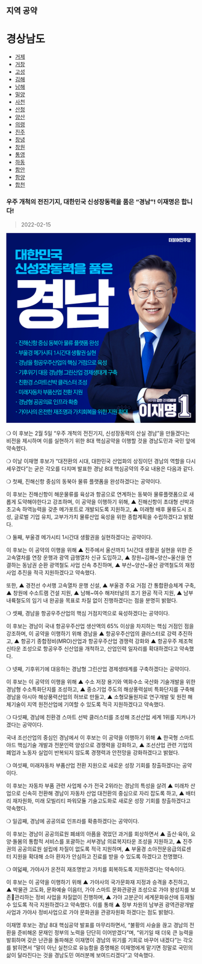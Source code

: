 ## 지역 공약

# 경상남도

- [거제](./005_016_001/005_016_001.md)
- [거창](./005_016_002/005_016_002.md)
- [고성](./005_016_003/005_016_003.md)
- [김해](./005_016_004/005_016_004.md)
- [남해](./005_016_005/005_016_005.md)
- [밀양](./005_016_006/005_016_006.md)
- [사천](./005_016_007/005_016_007.md)
- [산청](./005_016_008/005_016_008.md)
- [양산](./005_016_009/005_016_009.md)
- [의령](./005_016_010/005_016_010.md)
- [진주](./005_016_011/005_016_011.md)
- [창녕](./005_016_012/005_016_012.md)
- [창원](./005_016_013/005_016_013.md)
- [통영](./005_016_014/005_016_014.md)
- [하동](./005_016_015/005_016_015.md)
- [함안](./005_016_016/005_016_016.md)
- [함양](./005_016_017/005_016_017.md)
- [합천](./005_016_018/005_016_018.md)


### 우주 개척의 전진기지, 대한민국 신성장동력을 품은 “경남”! 이재명은 합니다! 

> 2022-02-15

![경남 지역공약](./005_016.png)

❍ 이 후보는 2월 5일 “우주 개척의 전진기지, 신성장동력의 산실 경남”을 만들겠다는 비전을 제시하며 이를 실현하기 위한 8대 핵심공약을 이행할 것을 경남도민과 국민 앞에 약속헸다.

❍ 이날 이재명 후보가 “대전환의 시대, 대한민국 산업화의 상징이던 경남의 역할을 다시 세우겠다”는 굳은 각오를 다지며 발표한 경남 8대 핵심공약의 주요 내용은 다음과 같다.

 

❍ 첫째, 진해신항 중심의 동북아 물류 플랫폼을 완성하겠다는 공약이다.

이 후보는 진해신항이 해운물류를 육상과 항공으로 연계하는 동북아 물류플랫폼으로 새롭게 도약해야한다고 강조하며, 이 공약을 이행하기 위해, ▲ 진해신항이 초대형 선박과 초고속 하역능력을 갖춘 메가포트로 개발되도록 지원하고, ▲ 미래형 배후 물류도시 조성, 글로벌 기업 유치, 고부가가치 물류산업 육성을 위한 종합계획을 수립하겠다고 밝혔다.

 

❍ 둘째, 부울경 메가시티 1시간대 생활권을 실현하겠다는 공약이다.

이 후보는 이 공약의 이행을 위해 ▲ 진주에서 울산까지 1시간대 생활권 실현을 위한 준고속열차를 연장 운행과 광역 급행열차 신규 도입하고, ▲ 창원~김해~양산~울산을 연결하는 동남권 순환 광역철도 사업 신속 추진하며, ▲ 부산~양산~울산 광역철도의 재정사업 추진을 적극 지원하겠다고 약속했다.

또한, ▲ 경전선 수서행 고속열차 운행 신설, ▲ 부울경 주요 거점 간 통합환승체계 구축, ▲ 창원에 수소트램 건설 지원, ▲ 남해~여수 해저터널의 조기 완공 적극 지원, ▲ 남부내륙철도의 임기 내 완공을 목표로 차질 없이 진행하겠다는 점을 분명히 밝혔다.

 

❍ 셋째, 경남을 항공우주산업의 핵심 거점지역으로 육성하겠다는 공약이다.

이 후보는 경남이 국내 항공우주산업 생산액의 65% 이상을 차지하는 핵심 거점인 점을 강조하며, 이 공약을 이행하기 위해 경남을 ▲ 항공우주산업의 클러스터로 강력 추진하고, ▲ 항공기 종합정비(MRO)산업과 항공우주산업 경쟁력 강화와 ▲ 항공우주 제조혁신타운 조성으로 항공우주 신산업을 개척하고, 산업인력 일자리를 확대하겠다고 약속했다.

 

❍ 넷째, 기후위기에 대응하는 경남형 그린산업 경제생태계를 구축하겠다는 공약이다.

이 후보는 이 공약의 이행을 위해 ▲ 수소 저장 용기와 액화수소 국산화 기술개발을 위한 경남형 수소특화단지를 조성하고, ▲ 중소기업 주도의 해상풍력설비 특화단지를 구축해 경남을 아시아 해상풍력산업의 허브로 만들고, ▲ 소형모듈원자로 연구개발 및 원전 해체기술이 지역 원전산업에 기여할 수 있도록 적극 지원하겠다고 약속했다.

 

❍ 다섯째, 경남에 친환경 스마트 선박 클러스터를 조성해 조선산업 세계 1위를 지켜나가겠다는 공약이다.

국내 조선산업의 중심인 경남에서 이 후보는 이 공약을 이행하기 위해 ▲ 한국형 스마트야드 핵심기술 개발과 전문인력 양성으로 경쟁력을 강화하고, ▲ 조선산업 관련 기업의 폐업과 노동자 실업이 반복되지 않도록 경쟁력과 안전망을 강화하겠다고 밝혔다.

 

❍ 여섯째, 미래자동차 부품산업 전환 지원으로 새로운 성장 기회를 창출하겠다는 공약이다.

이 후보는 자동차 부품 관련 사업체 수가 전국 2위라는 경남의 특성을 살려 ▲ 미래차 산업으로 신속히 전환해 경남이 자동차 산업 대전환의 중심으로 자리 잡도록 하고, ▲ 배터리 재자원화, 미래 모빌리티 파워모듈 기술고도화로 새로운 성장 기회를 창출하겠다고 약속했다.

 

❍ 일곱째, 경남에 공공의료 인프라를 확충하겠다는 공약이다.

이 후보는 경남이 공공의료원 폐쇄의 아픔을 겪었던 과거를 회상하면서 ▲ 출산‧육아, 요양‧돌봄의 통합적 서비스를 포괄하는 서부경남 의료복지타운 조성을 지원하고, ▲ 진주권의 공공의료원 설립에 차질이 없도록 적극 지원하며, ▲ 부울경 소아전문응급의료센터 지원을 확대해 소아 환자가 안심하고 진료를 받을 수 있도록 하겠다고 천명했다.

 

❍ 여덟째, 가야사가 온전히 재조명받고 가치를 회복하도록 지원하겠다는 약속이다.

이 후보는 이 공약을 이행하기 위해 ▲ 가야사의 국가문화재 지정과 승격을 추진하고, ▲ 박물관 고도화, 문화예술 이음터, 가야 스마트 문화관광권 조성으로 가야 왕성지를 보존관리하는 정비 사업을 차질없이 진행하며, ▲ 가야 고분군이 세계문화유산에 등재될 수 있도록 적극 지원하겠다고 약속했다. 이를 통해 ▲ 정부 차원의 남부권 광역관광개발 사업과 가야사 정비사업으로 가야 문화권을 관광자원화 하겠다는 점도 밝혔다.

 

이재명 후보는 경남 8대 핵심공약 발표를 마무리하면서, “불황의 사슬을 끊고 경남의 전환을 준비해온 문재인 정부의 노력을 단단히 이어받겠다”며, “위기일 때 더욱 큰 능력을 발휘하며 갖은 난관을 돌파해온 이재명이 경남의 위기를 기회로 바꾸어 내겠다”는 각오를 밝히면서 “말이 아닌 실천으로 유능함을 증명해온 이재명에게 맡기면 정말로 국민의 삶이 달라진다는 것을 경남도민 여러분께 보여드리겠다”고 약속했다.  

						